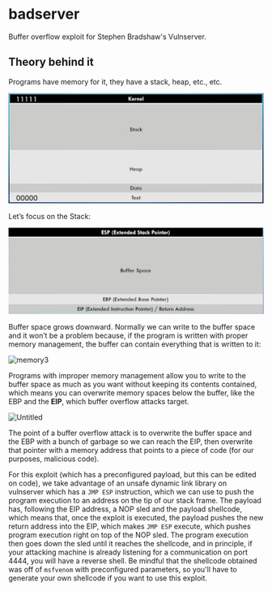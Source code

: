 # badserver
Buffer overflow exploit for Stephen Bradshaw's Vulnserver.

## Theory behind it
Programs have memory for it, they have a stack, heap, etc., etc.

![memory1](https://github.com/shodanwashere/badserver/blob/main/img1.png?raw=true)

Let’s focus on the Stack:

![memory2](https://github.com/shodanwashere/badserver/blob/main/img2.png?raw=true)

Buffer space grows downward. Normally we can write to the buffer space and it won’t be a problem because, if the program is written with proper memory management, the buffer can contain everything that is written to it:

![memory3](https://s3.us-west-2.amazonaws.com/secure.notion-static.com/389ad78d-85b0-4009-bcfa-4d0bb0d3a8ea/Untitled.png?X-Amz-Algorithm=AWS4-HMAC-SHA256&X-Amz-Content-Sha256=UNSIGNED-PAYLOAD&X-Amz-Credential=AKIAT73L2G45EIPT3X45%2F20230102%2Fus-west-2%2Fs3%2Faws4_request&X-Amz-Date=20230102T152033Z&X-Amz-Expires=86400&X-Amz-Signature=dca76638889fc77864706dbb685a51c804be69dd59a75d9e437e0e9cc7ebacdc&X-Amz-SignedHeaders=host&response-content-disposition=filename%3D%22Untitled.png%22&x-id=GetObject)

Programs with improper memory management allow you to write to the buffer space as much as you want without keeping its contents contained, which means you can overwrite memory spaces below the buffer, like the EBP and the ******EIP******, which buffer overflow attacks target.

![Untitled](https://s3-us-west-2.amazonaws.com/secure.notion-static.com/ee7b51f2-9688-40c3-af63-ab6ddb6b390c/Untitled.png)

The point of a buffer overflow attack is to overwrite the buffer space and the EBP with a bunch of garbage so we can reach the EIP, then overwrite that pointer with a memory address that points to a piece of code (for our purposes, malicious code).

For this exploit (which has a preconfigured payload, but this can be edited on code), we take advantage of an unsafe dynamic link library on vulnserver which has a `JMP ESP` instruction, which we can use to push the program execution to an address on the tip of our stack frame. The payload has, following the EIP address, a NOP sled and the payload shellcode, which means that, once the exploit is executed, the payload pushes the new return address into the EIP, which makes `JMP ESP` execute, which pushes program execution right on top of the NOP sled. The program execution then goes down the sled until it reaches the shellcode, and in principle, if your attacking machine is already listening for a communication on port 4444, you will have a reverse shell. Be mindful that the shellcode obtained was off of `msfvenom` with preconfigured parameters, so you'll have to generate your own shellcode if you want to use this exploit.
